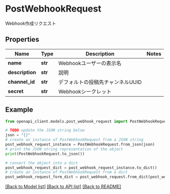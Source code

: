 # PostWebhookRequest

Webhook作成リクエスト

## Properties

Name | Type | Description | Notes
------------ | ------------- | ------------- | -------------
**name** | **str** | Webhookユーザーの表示名 | 
**description** | **str** | 説明 | 
**channel_id** | **str** | デフォルトの投稿先チャンネルUUID | 
**secret** | **str** | Webhookシークレット | 

## Example

```python
from openapi_client.models.post_webhook_request import PostWebhookRequest

# TODO update the JSON string below
json = "{}"
# create an instance of PostWebhookRequest from a JSON string
post_webhook_request_instance = PostWebhookRequest.from_json(json)
# print the JSON string representation of the object
print(PostWebhookRequest.to_json())

# convert the object into a dict
post_webhook_request_dict = post_webhook_request_instance.to_dict()
# create an instance of PostWebhookRequest from a dict
post_webhook_request_form_dict = post_webhook_request.from_dict(post_webhook_request_dict)
```
[[Back to Model list]](../README.md#documentation-for-models) [[Back to API list]](../README.md#documentation-for-api-endpoints) [[Back to README]](../README.md)


